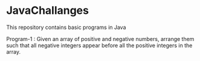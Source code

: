 # 




# JavaChallanges

<p>This repository contains basic programs in Java 
</p>

<p>
Program-1 : Given an array of positive and negative numbers, arrange them such that all negative integers appear before all the positive integers in the array.
</p>



